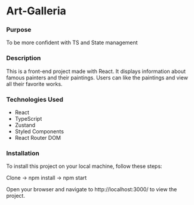 # Art-Galleria

### Purpose
To be more confident with TS and State management

### Description

This is a front-end project made with React. It displays information about famous painters and their paintings. Users can like the paintings and view all their favorite works.

### Technologies Used
* React
* TypeScript
* Zustand
* Styled Components
* React Router DOM

### Installation
To install this project on your local machine, follow these steps:

Clone -> npm install -> npm start

Open your browser and navigate to http://localhost:3000/ to view the project.
